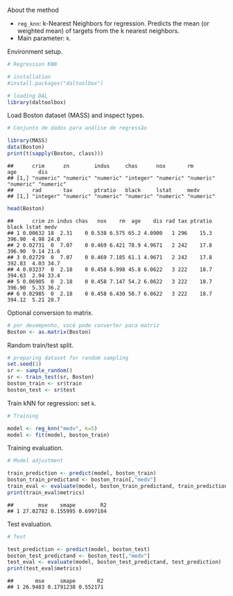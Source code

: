 About the method
- `reg_knn`: k-Nearest Neighbors for regression. Predicts the mean (or weighted mean) of targets from the k nearest neighbors.
- Main parameter: `k`.

Environment setup.

``` r
# Regression KNN

# installation 
#install.packages("daltoolbox")

# loading DAL
library(daltoolbox) 
```

Load Boston dataset (MASS) and inspect types.

``` r
# Conjunto de dados para análise de regressão

library(MASS)
data(Boston)
print(t(sapply(Boston, class)))
```

```
##      crim      zn        indus     chas      nox       rm        age       dis      
## [1,] "numeric" "numeric" "numeric" "integer" "numeric" "numeric" "numeric" "numeric"
##      rad       tax       ptratio   black     lstat     medv     
## [1,] "integer" "numeric" "numeric" "numeric" "numeric" "numeric"
```

``` r
head(Boston)
```

```
##      crim zn indus chas   nox    rm  age    dis rad tax ptratio  black lstat medv
## 1 0.00632 18  2.31    0 0.538 6.575 65.2 4.0900   1 296    15.3 396.90  4.98 24.0
## 2 0.02731  0  7.07    0 0.469 6.421 78.9 4.9671   2 242    17.8 396.90  9.14 21.6
## 3 0.02729  0  7.07    0 0.469 7.185 61.1 4.9671   2 242    17.8 392.83  4.03 34.7
## 4 0.03237  0  2.18    0 0.458 6.998 45.8 6.0622   3 222    18.7 394.63  2.94 33.4
## 5 0.06905  0  2.18    0 0.458 7.147 54.2 6.0622   3 222    18.7 396.90  5.33 36.2
## 6 0.02985  0  2.18    0 0.458 6.430 58.7 6.0622   3 222    18.7 394.12  5.21 28.7
```

Optional conversion to matrix.

``` r
# por desempenho, você pode converter para matriz
Boston <- as.matrix(Boston)
```

Random train/test split.

``` r
# preparing dataset for random sampling
set.seed(1)
sr <- sample_random()
sr <- train_test(sr, Boston)
boston_train <- sr$train
boston_test <- sr$test
```

Train kNN for regression: set `k`.

``` r
# Training

model <- reg_knn("medv", k=5)
model <- fit(model, boston_train)
```

Training evaluation.

``` r
# Model adjustment

train_prediction <- predict(model, boston_train)
boston_train_predictand <- boston_train[,"medv"]
train_eval <- evaluate(model, boston_train_predictand, train_prediction)
print(train_eval$metrics)
```

```
##        mse    smape        R2
## 1 27.02782 0.155995 0.6997184
```

Test evaluation.

``` r
# Test

test_prediction <- predict(model, boston_test)
boston_test_predictand <- boston_test[,"medv"]
test_eval <- evaluate(model, boston_test_predictand, test_prediction)
print(test_eval$metrics)
```

```
##       mse     smape       R2
## 1 26.9483 0.1791238 0.552171
```
